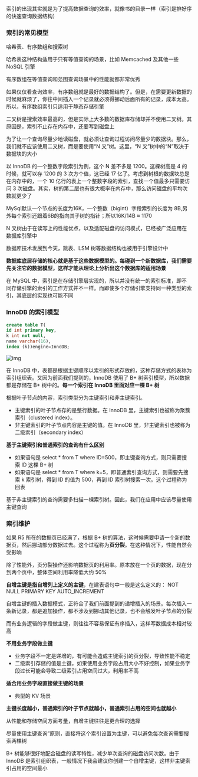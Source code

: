 索引的出现其实就是为了提高数据查询的效率，就像书的目录一样（索引是排好序的快速查询数据结构）

### 索引的常见模型

哈希表、有序数组和搜索树

哈希表这种结构适用于只有等值查询的场景，比如 Memcached 及其他一些 NoSQL 引擎

有序数组在等值查询和范围查询场景中的性能就都非常优秀

如果仅仅看查询效率，有序数组就是最好的数据结构了。但是，在需要更新数据的时候就麻烦了，你往中间插入一个记录就必须得挪动后面所有的记录，成本太高。所以，有序数组索引只适用于静态存储引擎

二叉树是搜索效率最高的，但是实际上大多数的数据库存储却并不使用二叉树。其原因是，索引不止存在内存中，还要写到磁盘上

为了让一个查询尽量少地读磁盘，就必须让查询过程访问尽量少的数据块。那么，我们就不应该使用二叉树，而是要使用“N 叉”树。这里，“N 叉”树中的“N”取决于数据块的大小

以 InnoDB 的一个整数字段索引为例，这个 N 差不多是 1200。这棵树高是 4 的时候，就可以存 1200 的 3 次方个值，这已经 17 亿了。考虑到树根的数据块总是在内存中的，一个 10 亿行的表上一个整数字段的索引，查找一个值最多只需要访问 3 次磁盘。其实，树的第二层也有很大概率在内存中，那么访问磁盘的平均次数就更少了

MySql默认一个节点的长度为16K，一个整数（bigint）字段索引的长度为 8B,另外每个索引还跟着6B的指向其子树的指针；所以16K/14B ≈ 1170

N 叉树由于在读写上的性能优点，以及适配磁盘的访问模式，已经被广泛应用在数据库引擎中

数据库技术发展到今天，跳表、LSM 树等数据结构也被用于引擎设计中

**数据库底层存储的核心就是基于这些数据模型的。每碰到一个新数据库，我们需要先关注它的数据模型，这样才能从理论上分析出这个数据库的适用场景**

在 MySQL 中，索引是在存储引擎层实现的，所以并没有统一的索引标准，即不同存储引擎的索引的工作方式并不一样。而即使多个存储引擎支持同一种类型的索引，其底层的实现也可能不同

### InnoDB 的索引模型

```sql
create table T(
id int primary key, 
k int not null, 
name varchar(16),
index (k))engine=InnoDB;
```

![img](https://static-i0.oss-cn-shanghai.aliyuncs.com/pic/dcda101051f28502bd5c4402b292e38d.png)

在 InnoDB 中，表都是根据主键顺序以索引的形式存放的，这种存储方式的表称为索引组织表。又因为前面我们提到的，InnoDB 使用了 B+ 树索引模型，所以数据都是存储在 B+ 树中的。**每一个索引在 InnoDB 里面对应一棵 B+ 树**

根据叶子节点的内容，索引类型分为主键索引和非主键索引。

- 主键索引的叶子节点存的是整行数据。在 InnoDB 里，主键索引也被称为聚簇索引（clustered index）。
- 非主键索引的叶子节点内容是主键的值。在 InnoDB 里，非主键索引也被称为二级索引（secondary index）

**基于主键索引和普通索引的查询有什么区别**

- 如果语句是 select * from T where ID=500，即主键查询方式，则只需要搜索 ID 这棵 B+ 树
- 如果语句是 select * from T where k=5，即普通索引查询方式，则需要先搜索 k 索引树，得到 ID 的值为 500，再到 ID 索引树搜索一次。这个过程称为回表

基于非主键索引的查询需要多扫描一棵索引树。因此，我们在应用中应该尽量使用主键查询	

### 索引维护

如果 R5 所在的数据页已经满了，根据 B+ 树的算法，这时候需要申请一个新的数据页，然后挪动部分数据过去。这个过程称为**页分裂**。在这种情况下，性能自然会受影响

除了性能外，页分裂操作还影响数据页的利用率。原本放在一个页的数据，现在分到两个页中，整体空间利用率降低大约 50%

**自增主键是指自增列上定义的主键**，在建表语句中一般是这么定义的： NOT NULL PRIMARY KEY AUTO_INCREMENT

自增主键的插入数据模式，正符合了我们前面提到的递增插入的场景。每次插入一条新记录，都是追加操作，都不涉及到挪动其他记录，也不会触发叶子节点的分裂

而有业务逻辑的字段做主键，则往往不容易保证有序插入，这样写数据成本相对较高

**不用业务字段做主键**

- 业务字段不一定是递增的，有可能会造成主键索引的页分裂，导致性能不稳定
- 二级索引存储的值是主键，如果使用业务字段占用大小不好控制，如果业务字段过长可能会导致二级索引占用空间过大，利用率不高

**适合用业务字段直接做主键的场景**

- 典型的 KV 场景

**主键长度越小，普通索引的叶子节点就越小，普通索引占用的空间也就越小**

从性能和存储空间方面考量，自增主键往往是更合理的选择

尽量使用主键查询”原则，直接将这个索引设置为主键，可以避免每次查询需要搜索两棵树

B+ 树能够很好地配合磁盘的读写特性，减少单次查询的磁盘访问次数。由于 InnoDB 是索引组织表，一般情况下我会建议你创建一个自增主键，这样非主键索引占用的空间最小